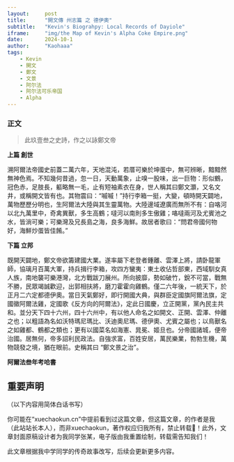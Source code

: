 ```yaml
---
layout:     post
title:      "開文傳 州志篇 之 德伊奧"
subtitle:   "Kevin's Biograhpy: Local Records of Dayiole"
iframe:     "img/the Map of Kevin's Alpha Coke Empire.png"
date:       2024-10-1
author:     "Kaohaaa"
tags:
    - Kevin
    - 開文
    - 鄭文
    - 文景
    - 阿尔法
    - 阿尔法可乐帝国
    - Alpha
---
```



### 正文
> 此玖壹叁之史詩，作之以詠鄭文帝


**上篇 創世**

溯阿爾法帝國史前蓋二萬六年，天地混沌，若厝可樂於坤蛋中，無可辨晰，黯黯然無神色焉。不知幾何昔過，忽一日，天動萬象，止嗅一股味，出一巨物：形似鶴，冠色赤，足肢長，軀略無一毛，止有短袖素衣在身，世人稱其曰鄭文灝，又名文井，或稱開文皆有也。其物震曰：“嘁嘁！”持行李箱一挺，大變，頓時開天闢地，萬物歷歷分明也，生阿爾法大陸與其生靈萬物。大陸邊域遼廣而無所不有：自咯河以北九萬里中，奇禽異獸，多生高鶴；噠河以南則多生傲雞；咯噠兩河及尤賓池之水，皆淌可樂；可樂灣及兄長島之海，良多海鮮。故居者歌曰：“問君帝國何物好，海鮮炒蛋皆佳餚。”


**下篇 立邦**

既開天闢地，鄭文帝欲籌建國大業。遂率屬下老登者鍾離、雲澤上將，請卧龍軍師，協璃月百萬大軍，持兵揖行李箱，攻四方蠻夷：東土收佔哲部東，西域馴女真人族，南地襲可樂港灣，北方戰跋刀展州。所向披靡，勢如破竹，銳不可當，戰無不勝，民眾竭誠歡迎，出郭相扶將，磨刀霍霍向雞鶴。僅二六年後，一統天下，於正月二六定都德伊奧。當日天氣鄭好，即行開國大典，與群臣定國旗阿爾法旗，定國徽阿爾法雞，定國歌《反方向的阿爾法》，定此日國慶，立正開黨，黨內民主共和。並分天下四十六州，四十六州中，有以他人命名之如開文、正開、雲澤、仲離之也；以粗語為名如沃特瑪尼瑪比、沃迪奧尼瑪、德伊奧、尤賓之屬也；以鳥獸名之如雞都、鶴都之類也；更有以國菜名如海憲、晁冕、姬旦也。分帝國諸城，便帝治國。居無何，帝多詔利民政法。自強求富，百姓安居，萬民樂業，勃勃生機，萬物競發之境，猶在眼前。史稱其曰 “鄭文景之治”。

**阿爾法叁年考哈書**


## 重要声明
（以下内容用简体白话书写）

你可能在“xuechaokun.cn”中提前看到过这篇文章，但这篇文章，的作者是我（此站站长本人），而非xuechaokun，著作权应归我所有，禁止转载🚫！此外，文章封面原稿设计者为我同学张某，电子版由我重置绘制，转载需告知我们！

此文章根据我中学同学的传奇故事改写，后续会更新更多内容。

